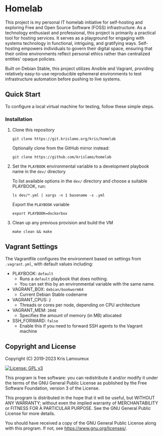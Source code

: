 # Homelab

This project is my personal IT homelab initiative for self-hosting and
exploring Free and Open Source Software (FOSS) infrastructure. As a technology
enthusiast and professional, this project is primarily a practical tool for
hosting services. It serves as a playground for engaging with systems
technology in functional, intriguing, and gratifying ways. Self-hosting
empowers individuals to govern their digital space, ensuring that their online
environments reflect personal ethics rather than centralized entities' opaque
policies.

Built on Debian Stable, this project utilizes Ansible and Vagrant, providing
relatively easy-to-use reproducible ephemeral environments to test
infrastructure automation before pushing to live systems.

## Quick Start

To configure a local virtual machine for testing, follow these simple steps.

### Installation

1. Clone this repository
   ```
   git clone https://git.krislamo.org/kris/homelab
   ```
   Optionally clone from the GitHub mirror instead:
   ```
   git clone https://github.com/krislamo/homelab
   ```
2. Set the `PLAYBOOK` environmental variable to a development playbook name in the `dev/` directory

   To list available options in the `dev/` directory and choose a suitable PLAYBOOK, run:
   ```
   ls dev/*.yml | xargs -n 1 basename -s .yml
   ```
   Export the `PLAYBOOK` variable
   ```
   export PLAYBOOK=dockerbox
   ```
3. Clean up any previous provision and build the VM
   ```
   make clean && make
   ```

## Vagrant Settings
The Vagrantfile configures the environment based on settings from `.vagrant.yml`,
with default values including:

- PLAYBOOK: `default`
   - Runs a `default` playbook that does nothing.
   - You can set this by an environmental variable with the same name.
- VAGRANT_BOX: `debian/bookworm64`
   - Current Debian Stable codename
- VAGRANT_CPUS: `2`
   - Threads or cores per node, depending on CPU architecture
- VAGRANT_MEM: `2048`
   - Specifies the amount of memory (in MB) allocated
- SSH_FORWARD: `false`
   - Enable this if you need to forward SSH agents to the Vagrant machine


## Copyright and License
Copyright (C) 2019-2023  Kris Lamoureux

[![License: GPL v3](https://img.shields.io/badge/License-GPLv3-blue.svg)](https://www.gnu.org/licenses/gpl-3.0)

This program is free software: you can redistribute it and/or modify it under
the terms of the GNU General Public License as published by the Free Software
Foundation, version 3 of the License.

This program is distributed in the hope that it will be useful, but WITHOUT ANY
WARRANTY; without even the implied warranty of MERCHANTABILITY or FITNESS FOR A
PARTICULAR PURPOSE.  See the GNU General Public License for more details.

You should have received a copy of the GNU General Public License along with
this program. If not, see <https://www.gnu.org/licenses/>.
